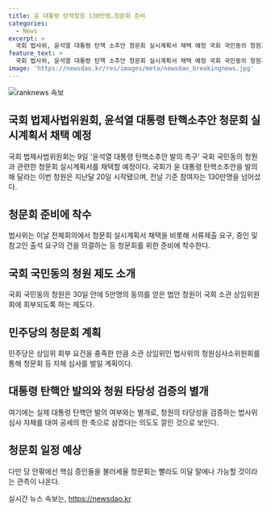 ```yaml
---
title: 윤 대통령 탄핵청원 130만명…청문회 준비
categories:
  - News
excerpt: >
  국회 법사위, 윤석열 대통령 탄핵 소추안 청문회 실시계획서 채택 예정 국회 국민동의 청원과 관련한 청문회 실시계획서를 채택할 예정. 지난달 20일 시작된 130만명 참여 청원, 법사위는 서류제출 요구 등 청문회 준비에 착수. 민주당은 청원심사소위원회를 통해 심사와 청문회를 계획하며, 이는 대통령 탄핵안 발의 여부와는 별개로 청원의 타당성을 검증하는 의도도 있다. 청문회는 이달 말에 가능할 것으로 관측됨.
feature_text: >
  국회 법사위, 윤석열 대통령 탄핵 소추안 청문회 실시계획서 채택 예정 국회 국민동의 청원과 관련한 청문회 실시계획서를 채택할 예정. 지난달 20일 시작된 130만명 참여 청원, 법사위는 서류제출 요구 등 청문회 준비에 착수. 민주당은 청원심사소위원회를 통해 심사와 청문회를 계획하며, 이는 대통령 탄핵안 발의 여부와는 별개로 청원의 타당성을 검증하는 의도도 있다. 청문회는 이달 말에 가능할 것으로 관측됨.
image: 'https://newsdao.kr/res/images/meta/newsdao_breakingnews.jpg'
---
```


<p><img src="https://newsdao.kr/res/images/meta/newsdao_breakingnews.jpg" alt="ranknews 속보" /></p>

<h2 data-ke-size="size26">국회 법제사법위원회, 윤석열 대통령 탄핵소추안 청문회 실시계획서 채택 예정</h2>

<p data-ke-size="size16">국회 법제사법위원회는 9일 '윤석열 대통령 탄핵소추안 발의 촉구' 국회 국민동의 청원과 관련한 청문회 실시계획서를 채택할 예정이다. 국회가 윤 대통령 탄핵소추안을 발의해 달라는 이번 청원은 지난달 20일 시작됐으며, 전날 기준 참여자는 130만명을 넘어섰다.</p>

<h2 data-ke-size="size26">청문회 준비에 착수</h2>

<p data-ke-size="size16">법사위는 이날 전체회의에서 청문회 실시계획서 채택을 비롯해 서류제출 요구, 증인 및 참고인 출석 요구의 건을 의결하는 등 청문회를 위한 준비에 착수한다.</p>

<h2 data-ke-size="size26">국회 국민동의 청원 제도 소개</h2>

<p data-ke-size="size16">국회 국민동의 청원은 30일 안에 5만명의 동의를 얻은 법안 청원이 국회 소관 상임위원회에 회부되도록 하는 제도다.</p>

<h2 data-ke-size="size26">민주당의 청문회 계획</h2>

<p data-ke-size="size16">민주당은 상임위 회부 요건을 충족한 만큼 소관 상임위인 법사위의 청원심사소위원회를 통해 청문회 등 자체 심사를 벌일 계획이다.</p>

<h2 data-ke-size="size26">대통령 탄핵안 발의와 청원 타당성 검증의 별개</h2>

<p data-ke-size="size16">여기에는 실제 대통령 탄핵안 발의 여부와는 별개로, 청원의 타당성을 검증하는 법사위 심사 자체를 대여 공세의 한 축으로 삼겠다는 의도도 깔린 것으로 보인다.</p>

<h2 data-ke-size="size26">청문회 일정 예상</h2>

<p data-ke-size="size16">다만 당 안팎에선 핵심 증인들을 불러세울 청문회는 빨라도 이달 말에나 가능할 것이라는 관측이 나온다.</p>
실시간 뉴스 속보는, <a href="https://newsdao.kr" rel="dofollow">https://newsdao.kr</a>


